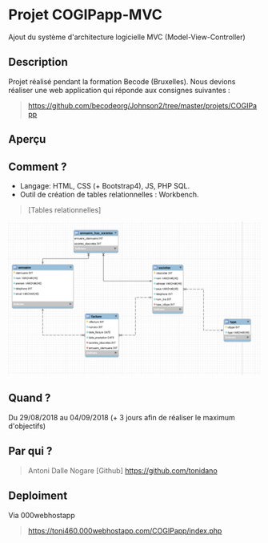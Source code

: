 # Projet COGIPapp-MVC

Ajout du système d'architecture logicielle MVC (Model-View-Controller) 

## Description
Projet réalisé pendant la formation Becode (Bruxelles).
Nous devions réaliser une web application qui réponde aux consignes suivantes : 

> https://github.com/becodeorg/Johnson2/tree/master/projets/COGIPapp

## Aperçu



## Comment ?

* Langage: HTML, CSS (+ Bootstrap4), JS, PHP SQL.
* Outil de création de tables relationnelles : Workbench.

>[Tables relationnelles]
<img src="/assets/img/tables_relationnelles.png"/>

## Quand ?

Du 29/08/2018 au 04/09/2018
(+ 3 jours afin de réaliser le maximum d'objectifs)

## Par qui ?

>Antoni Dalle Nogare
[Github] https://github.com/tonidano

## Deploiment

Via 000webhostapp

> https://toni460.000webhostapp.com/COGIPapp/index.php

